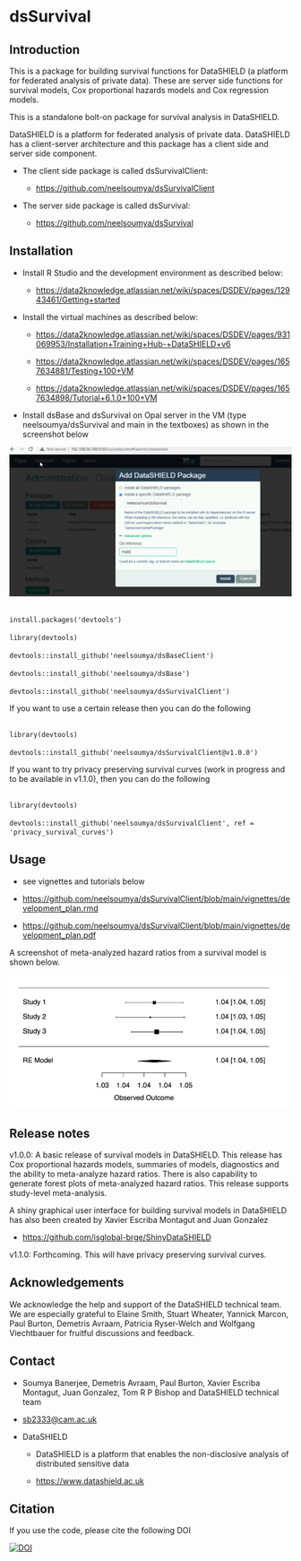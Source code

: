 # dsSurvival

## Introduction

This is a package for building survival functions for DataSHIELD (a platform for federated analysis of private data). These are server side functions for survival models, Cox proportional hazards models and Cox regression models.

This is a standalone bolt-on package for survival analysis in DataSHIELD.

DataSHIELD is a platform for federated analysis of private data. DataSHIELD has a client-server architecture and this package has a client side and server side component.

* The client side package is called dsSurvivalClient:

    * https://github.com/neelsoumya/dsSurvivalClient

* The server side package is called dsSurvival:

    * https://github.com/neelsoumya/dsSurvival


## Installation


* Install R Studio and the development environment as described below:

    * https://data2knowledge.atlassian.net/wiki/spaces/DSDEV/pages/12943461/Getting+started


* Install the virtual machines as described below:

    * https://data2knowledge.atlassian.net/wiki/spaces/DSDEV/pages/931069953/Installation+Training+Hub-+DataSHIELD+v6

    * https://data2knowledge.atlassian.net/wiki/spaces/DSDEV/pages/1657634881/Testing+100+VM

    * https://data2knowledge.atlassian.net/wiki/spaces/DSDEV/pages/1657634898/Tutorial+6.1.0+100+VM

* Install dsBase and dsSurvival on Opal server in the VM (type neelsoumya/dsSurvival and main in the textboxes) as shown in the screenshot below

![Screenshot of installation of package in VM](Capture_VM_install_screenshot.PNG)

```

install.packages('devtools')

library(devtools)

devtools::install_github('neelsoumya/dsBaseClient')
	
devtools::install_github('neelsoumya/dsBase')

devtools::install_github('neelsoumya/dsSurvivalClient')

```

If you want to use a certain release then you can do the following

```

library(devtools)

devtools::install_github('neelsoumya/dsSurvivalClient@v1.0.0')

```

If you want to try privacy preserving survival curves (work in progress and to be available in v1.1.0), then you can do the following

```

library(devtools)

devtools::install_github('neelsoumya/dsSurvivalClient', ref = 'privacy_survival_curves')

```

## Usage

* see vignettes and tutorials below

* https://github.com/neelsoumya/dsSurvivalClient/blob/main/vignettes/development_plan.rmd

* https://github.com/neelsoumya/dsSurvivalClient/blob/main/vignettes/development_plan.pdf 


A screenshot of meta-analyzed hazard ratios from a survival model is shown below.

![A screenshot of meta-analyzed hazard ratios from the survival model is shown below](screenshot_survival_models.png)


## Release notes

v1.0.0: A basic release of survival models in DataSHIELD. This release has Cox proportional hazards models, summaries of models, diagnostics and the ability to meta-analyze hazard ratios. There is also capability to generate forest plots of meta-analyzed hazard ratios. This release supports study-level meta-analysis.


A shiny graphical user interface for building survival models in DataSHIELD has also been created by Xavier Escriba Montagut and Juan Gonzalez


* https://github.com/isglobal-brge/ShinyDataSHIELD


v1.1.0: Forthcoming. This will have privacy preserving survival curves.


## Acknowledgements

We acknowledge the help and support of the DataSHIELD technical team.
We are especially grateful to Elaine Smith, Stuart Wheater, Yannick Marcon, Paul Burton, Demetris Avraam, Patricia Ryser-Welch and Wolfgang Viechtbauer for fruitful discussions and feedback.


## Contact

* Soumya Banerjee, Demetris Avraam, Paul Burton, Xavier Escriba Montagut, Juan Gonzalez, Tom R P Bishop and DataSHIELD technical team

* sb2333@cam.ac.uk

* DataSHIELD 

    * DataSHIELD is a platform that enables the non-disclosive analysis of distributed sensitive data 

    * https://www.datashield.ac.uk


## Citation

If you use the code, please cite the following DOI

[![DOI](https://zenodo.org/badge/362161587.svg)](https://zenodo.org/badge/latestdoi/362161587)
